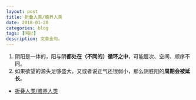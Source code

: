 ```yaml
---
layout: post
title: 折叠人类/赡养人类
date: 2018-01-20
categories: blog
tags: [闲扯]
description: 文章金句。
---
```


1.  阴阳是一体的，阳与阴**都处在（不同的）循环之中**，可能层次、空间、顺序不同。
2.  如果欲望的源头足够盛大，又或者说正气还很弱小，那么阴胜阳的**周期会被延长**。
- [折叠人类/赡养人类](https://www.bilibili.com/video/av17669103/)
